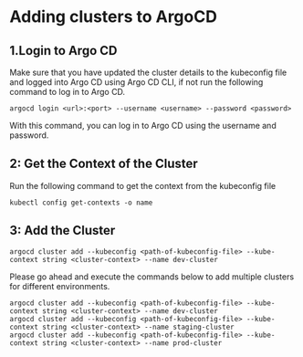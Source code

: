 # Adding clusters to ArgoCD
## 1.Login to Argo CD

Make sure that you have updated the cluster details to the kubeconfig file and logged into Argo CD using Argo CD CLI, if not run the following command to log in to Argo CD.

```
argocd login <url>:<port> --username <username> --password <password>
```
With this command, you can log in to Argo CD using the username and password.

## 2: Get the Context of the Cluster

Run the following command to get the context from the kubeconfig file
```
kubectl config get-contexts -o name
```

## 3: Add the Cluster
```
argocd cluster add --kubeconfig <path-of-kubeconfig-file> --kube-context string <cluster-context> --name dev-cluster
```

Please go ahead and execute the commands below to add multiple clusters for different environments.
```
argocd cluster add --kubeconfig <path-of-kubeconfig-file> --kube-context string <cluster-context> --name dev-cluster
argocd cluster add --kubeconfig <path-of-kubeconfig-file> --kube-context string <cluster-context> --name staging-cluster
argocd cluster add --kubeconfig <path-of-kubeconfig-file> --kube-context string <cluster-context> --name prod-cluster
```
